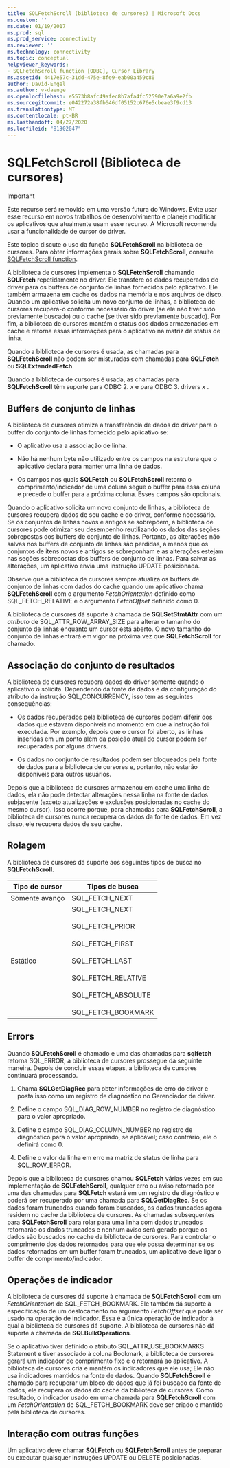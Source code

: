 ```yaml
---
title: SQLFetchScroll (biblioteca de cursores) | Microsoft Docs
ms.custom: ''
ms.date: 01/19/2017
ms.prod: sql
ms.prod_service: connectivity
ms.reviewer: ''
ms.technology: connectivity
ms.topic: conceptual
helpviewer_keywords:
- SQLFetchScroll function [ODBC], Cursor Library
ms.assetid: 4417e57c-31dd-475e-8fe9-eab00a459c80
author: David-Engel
ms.author: v-daenge
ms.openlocfilehash: e5573b8afc49afec8b7afa4fc52590e7a6a9e2fb
ms.sourcegitcommit: e042272a38fb646df05152c676e5cbeae3f9cd13
ms.translationtype: MT
ms.contentlocale: pt-BR
ms.lasthandoff: 04/27/2020
ms.locfileid: "81302047"
---
```

# <a name="sqlfetchscroll-cursor-library"></a>SQLFetchScroll (Biblioteca de cursores)
> [!IMPORTANT]  
>  Este recurso será removido em uma versão futura do Windows. Evite usar esse recurso em novos trabalhos de desenvolvimento e planeje modificar os aplicativos que atualmente usam esse recurso. A Microsoft recomenda usar a funcionalidade de cursor do driver.  
  
 Este tópico discute o uso da função **SQLFetchScroll** na biblioteca de cursores. Para obter informações gerais sobre **SQLFetchScroll**, consulte [SQLFetchScroll function](../../../odbc/reference/syntax/sqlfetchscroll-function.md).  
  
 A biblioteca de cursores implementa o **SQLFetchScroll** chamando **SQLFetch** repetidamente no driver. Ele transfere os dados recuperados do driver para os buffers de conjunto de linhas fornecidos pelo aplicativo. Ele também armazena em cache os dados na memória e nos arquivos de disco. Quando um aplicativo solicita um novo conjunto de linhas, a biblioteca de cursores recupera-o conforme necessário do driver (se ele não tiver sido previamente buscado) ou o cache (se tiver sido previamente buscado). Por fim, a biblioteca de cursores mantém o status dos dados armazenados em cache e retorna essas informações para o aplicativo na matriz de status de linha.  
  
 Quando a biblioteca de cursores é usada, as chamadas para **SQLFetchScroll** não podem ser misturadas com chamadas para **SQLFetch** ou **SQLExtendedFetch**.  
  
 Quando a biblioteca de cursores é usada, as chamadas para **SQLFetchScroll** têm suporte para ODBC 2. *x* e para ODBC 3. drivers *x* .  
  
## <a name="rowset-buffers"></a>Buffers de conjunto de linhas  
 A biblioteca de cursores otimiza a transferência de dados do driver para o buffer do conjunto de linhas fornecido pelo aplicativo se:  
  
-   O aplicativo usa a associação de linha.  
  
-   Não há nenhum byte não utilizado entre os campos na estrutura que o aplicativo declara para manter uma linha de dados.  
  
-   Os campos nos quais **SQLFetch** ou **SQLFetchScroll** retorna o comprimento/indicador de uma coluna segue o buffer para essa coluna e precede o buffer para a próxima coluna. Esses campos são opcionais.  
  
 Quando o aplicativo solicita um novo conjunto de linhas, a biblioteca de cursores recupera dados de seu cache e do driver, conforme necessário. Se os conjuntos de linhas novos e antigos se sobrepõem, a biblioteca de cursores pode otimizar seu desempenho reutilizando os dados das seções sobrepostas dos buffers de conjunto de linhas. Portanto, as alterações não salvas nos buffers de conjunto de linhas são perdidas, a menos que os conjuntos de itens novos e antigos se sobreponham e as alterações estejam nas seções sobrepostas dos buffers de conjunto de linhas. Para salvar as alterações, um aplicativo envia uma instrução UPDATE posicionada.  
  
 Observe que a biblioteca de cursores sempre atualiza os buffers de conjunto de linhas com dados do cache quando um aplicativo chama **SQLFetchScroll** com o argumento *FetchOrientation* definido como SQL_FETCH_RELATIVE e o argumento *FetchOffset* definido como 0.  
  
 A biblioteca de cursores dá suporte à chamada de **SQLSetStmtAttr** com um *atributo* de SQL_ATTR_ROW_ARRAY_SIZE para alterar o tamanho do conjunto de linhas enquanto um cursor está aberto. O novo tamanho do conjunto de linhas entrará em vigor na próxima vez que **SQLFetchScroll** for chamado.  
  
## <a name="result-set-membership"></a>Associação do conjunto de resultados  
 A biblioteca de cursores recupera dados do driver somente quando o aplicativo o solicita. Dependendo da fonte de dados e da configuração do atributo da instrução SQL_CONCURRENCY, isso tem as seguintes consequências:  
  
-   Os dados recuperados pela biblioteca de cursores podem diferir dos dados que estavam disponíveis no momento em que a instrução foi executada. Por exemplo, depois que o cursor foi aberto, as linhas inseridas em um ponto além da posição atual do cursor podem ser recuperadas por alguns drivers.  
  
-   Os dados no conjunto de resultados podem ser bloqueados pela fonte de dados para a biblioteca de cursores e, portanto, não estarão disponíveis para outros usuários.  
  
 Depois que a biblioteca de cursores armazenou em cache uma linha de dados, ela não pode detectar alterações nessa linha na fonte de dados subjacente (exceto atualizações e exclusões posicionadas no cache do mesmo cursor). Isso ocorre porque, para chamadas para **SQLFetchScroll**, a biblioteca de cursores nunca recupera os dados da fonte de dados. Em vez disso, ele recupera dados de seu cache.  
  
## <a name="scrolling"></a>Rolagem  
 A biblioteca de cursores dá suporte aos seguintes tipos de busca no **SQLFetchScroll**.  
  
|Tipo de cursor|Tipos de busca|  
|-----------------|-----------------|  
|Somente avanço|SQL_FETCH_NEXT|  
|Estático|SQL_FETCH_NEXT<br /><br /> SQL_FETCH_PRIOR<br /><br /> SQL_FETCH_FIRST<br /><br /> SQL_FETCH_LAST<br /><br /> SQL_FETCH_RELATIVE<br /><br /> SQL_FETCH_ABSOLUTE<br /><br /> SQL_FETCH_BOOKMARK|  
  
## <a name="errors"></a>Errors  
 Quando **SQLFetchScroll** é chamado e uma das chamadas para **sqlfetch** retorna SQL_ERROR, a biblioteca de cursores prossegue da seguinte maneira. Depois de concluir essas etapas, a biblioteca de cursores continuará processando.  
  
1.  Chama **SQLGetDiagRec** para obter informações de erro do driver e posta isso como um registro de diagnóstico no Gerenciador de driver.  
  
2.  Define o campo SQL_DIAG_ROW_NUMBER no registro de diagnóstico para o valor apropriado.  
  
3.  Define o campo SQL_DIAG_COLUMN_NUMBER no registro de diagnóstico para o valor apropriado, se aplicável; caso contrário, ele o definirá como 0.  
  
4.  Define o valor da linha em erro na matriz de status de linha para SQL_ROW_ERROR.  
  
 Depois que a biblioteca de cursores chamou **SQLFetch** várias vezes em sua implementação de **SQLFetchScroll**, qualquer erro ou aviso retornado por uma das chamadas para **SQLFetch** estará em um registro de diagnóstico e poderá ser recuperado por uma chamada para **SQLGetDiagRec**. Se os dados foram truncados quando foram buscados, os dados truncados agora residem no cache da biblioteca de cursores. As chamadas subsequentes para **SQLFetchScroll** para rolar para uma linha com dados truncados retornarão os dados truncados e nenhum aviso será gerado porque os dados são buscados no cache da biblioteca de cursores. Para controlar o comprimento dos dados retornados para que ele possa determinar se os dados retornados em um buffer foram truncados, um aplicativo deve ligar o buffer de comprimento/indicador.  
  
## <a name="bookmark-operations"></a>Operações de indicador  
 A biblioteca de cursores dá suporte à chamada de **SQLFetchScroll** com um *FetchOrientation* de SQL_FETCH_BOOKMARK. Ele também dá suporte à especificação de um deslocamento no argumento *FetchOffset* que pode ser usado na operação de indicador. Essa é a única operação de indicador à qual a biblioteca de cursores dá suporte. A biblioteca de cursores não dá suporte à chamada de **SQLBulkOperations**.  
  
 Se o aplicativo tiver definido o atributo SQL_ATTR_USE_BOOKMARKS Statement e tiver associado à coluna Bookmark, a biblioteca de cursores gerará um indicador de comprimento fixo e o retornará ao aplicativo. A biblioteca de cursores cria e mantém os indicadores que ele usa; Ele não usa indicadores mantidos na fonte de dados. Quando **SQLFetchScroll** é chamado para recuperar um bloco de dados que já foi buscado da fonte de dados, ele recupera os dados do cache da biblioteca de cursores. Como resultado, o indicador usado em uma chamada para **SQLFetchScroll** com um *FetchOrientation* de SQL_FETCH_BOOKMARK deve ser criado e mantido pela biblioteca de cursores.  
  
## <a name="interaction-with-other-functions"></a>Interação com outras funções  
 Um aplicativo deve chamar **SQLFetch** ou **SQLFetchScroll** antes de preparar ou executar quaisquer instruções UPDATE ou DELETE posicionadas.

